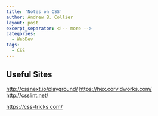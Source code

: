 ```yaml
---
title: 'Notes on CSS'
author: Andrew B. Collier
layout: post
excerpt_separator: <!-- more -->
categories:
  - WebDev
tags:
  - CSS
---
```

<!-- more -->

## Useful Sites

http://cssnext.io/playground/
https://hex.corvidworks.com/
http://csslint.net/

https://css-tricks.com/